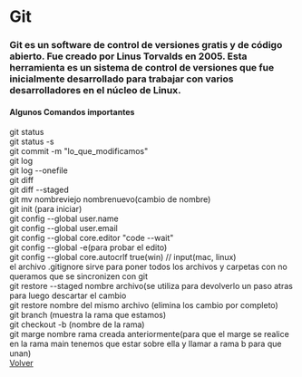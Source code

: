 # Git 
### Git es un software de control de versiones gratis y de código abierto. Fue creado por Linus Torvalds en 2005. Esta herramienta es un sistema de control de versiones que fue inicialmente desarrollado para trabajar con varios desarrolladores en el núcleo de Linux.
#### **Algunos Comandos importantes**
git status <br>
git status -s <br>
git commit -m "lo_que_modificamos" <br>
git log <br>
git log --onefile <br>
git diff <br>
git diff --staged <br>
git mv nombreviejo nombrenuevo(cambio de nombre) <br>
git init (para iniciar) <br>
git config --global user.name <br>
git config --global user.email <br>
git config --global core.editor "code --wait" <br>
git config --global -e(para probar el edito) <br>
git config --global core.autocrlf true(win) // input(mac, linux) <br>
el archivo .gitignore sirve para poner todos los archivos y carpetas con no queramos que se sincronizen con git <br>
git restore --staged nombre archivo(se utiliza para devolverlo un paso atras para luego descartar el cambio<br>
git restore nombre del mismo archivo (elimina los cambio por completo)<br>
git branch (muestra la rama que estamos)<br>
git checkout -b (nombre de la rama)<br>
git marge nombre rama creada anteriormente(para que el marge se realice en la rama main tenemos que estar sobre ella y llamar a rama b para que unan)<br>
[Volver](README.md)